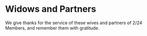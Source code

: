 
# Widows and Partners

We give thanks for the service of these wives and partners of 2/24 Members, and remember them with gratitude.





